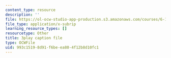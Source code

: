 ```yaml
---
content_type: resource
description: ''
file: https://ol-ocw-studio-app-production.s3.amazonaws.com/courses/6-189-multicore-programming-primer-january-iap-2007/993c15198d91f6beea804f12b8d10fc1_A0f4HUTooM4.srt
file_type: application/x-subrip
learning_resource_types: []
resourcetype: Other
title: 3play caption file
type: OCWFile
uid: 993c1519-8d91-f6be-ea80-4f12b8d10fc1
---
```

